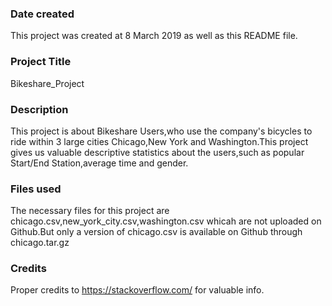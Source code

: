 ### Date created
This project was created at 8 March 2019 as well as this README file.

### Project Title
Bikeshare_Project

### Description
This project is about Bikeshare Users,who use the company's bicycles to ride within 3 large cities Chicago,New York and Washington.This project gives us valuable descriptive statistics about the users,such as popular Start/End Station,average time and gender.

### Files used
The necessary files for this project are chicago.csv,new_york_city.csv,washington.csv whicah are not uploaded on Github.But only a version of chicago.csv is available on Github through chicago.tar.gz

### Credits
Proper credits to https://stackoverflow.com/ for valuable info.

